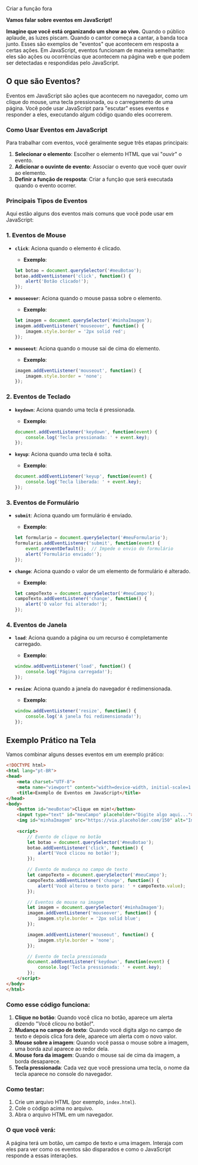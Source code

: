 
Criar a função fora



**Vamos falar sobre eventos em JavaScript!**

**Imagine que você está organizando um show ao vivo.** Quando o público aplaude, as luzes piscam. Quando o cantor começa a cantar, a banda toca junto. Esses são exemplos de "eventos" que acontecem em resposta a certas ações. Em JavaScript, eventos funcionam de maneira semelhante: eles são ações ou ocorrências que acontecem na página web e que podem ser detectadas e respondidas pelo JavaScript.

## O que são Eventos?

Eventos em JavaScript são ações que acontecem no navegador, como um clique do mouse, uma tecla pressionada, ou o carregamento de uma página. Você pode usar JavaScript para "escutar" esses eventos e responder a eles, executando algum código quando eles ocorrerem.

### Como Usar Eventos em JavaScript

Para trabalhar com eventos, você geralmente segue três etapas principais:

1. **Selecionar o elemento**: Escolher o elemento HTML que vai "ouvir" o evento.
2. **Adicionar o ouvinte de evento**: Associar o evento que você quer ouvir ao elemento.
3. **Definir a função de resposta**: Criar a função que será executada quando o evento ocorrer.

### Principais Tipos de Eventos

Aqui estão alguns dos eventos mais comuns que você pode usar em JavaScript:

### 1. **Eventos de Mouse**

- **`click`**: Aciona quando o elemento é clicado.
  - **Exemplo**:

  ```javascript
  let botao = document.querySelector('#meuBotao');
  botao.addEventListener('click', function() {
      alert('Botão clicado!');
  });
  ```

- **`mouseover`**: Aciona quando o mouse passa sobre o elemento.
  - **Exemplo**:

  ```javascript
  let imagem = document.querySelector('#minhaImagem');
  imagem.addEventListener('mouseover', function() {
      imagem.style.border = '2px solid red';
  });
  ```

- **`mouseout`**: Aciona quando o mouse sai de cima do elemento.
  - **Exemplo**:

  ```javascript
  imagem.addEventListener('mouseout', function() {
      imagem.style.border = 'none';
  });
  ```

### 2. **Eventos de Teclado**

- **`keydown`**: Aciona quando uma tecla é pressionada.
  - **Exemplo**:

  ```javascript
  document.addEventListener('keydown', function(event) {
      console.log('Tecla pressionada: ' + event.key);
  });
  ```

- **`keyup`**: Aciona quando uma tecla é solta.
  - **Exemplo**:

  ```javascript
  document.addEventListener('keyup', function(event) {
      console.log('Tecla liberada: ' + event.key);
  });
  ```

### 3. **Eventos de Formulário**

- **`submit`**: Aciona quando um formulário é enviado.
  - **Exemplo**:

  ```javascript
  let formulario = document.querySelector('#meuFormulario');
  formulario.addEventListener('submit', function(event) {
      event.preventDefault();  // Impede o envio do formulário
      alert('Formulário enviado!');
  });
  ```

- **`change`**: Aciona quando o valor de um elemento de formulário é alterado.
  - **Exemplo**:

  ```javascript
  let campoTexto = document.querySelector('#meuCampo');
  campoTexto.addEventListener('change', function() {
      alert('O valor foi alterado!');
  });
  ```

### 4. **Eventos de Janela**

- **`load`**: Aciona quando a página ou um recurso é completamente carregado.
  - **Exemplo**:

  ```javascript
  window.addEventListener('load', function() {
      console.log('Página carregada!');
  });
  ```

- **`resize`**: Aciona quando a janela do navegador é redimensionada.
  - **Exemplo**:

  ```javascript
  window.addEventListener('resize', function() {
      console.log('A janela foi redimensionada!');
  });
  ```

## Exemplo Prático na Tela

Vamos combinar alguns desses eventos em um exemplo prático:

```html
<!DOCTYPE html>
<html lang="pt-BR">
<head>
    <meta charset="UTF-8">
    <meta name="viewport" content="width=device-width, initial-scale=1.0">
    <title>Exemplo de Eventos em JavaScript</title>
</head>
<body>
    <button id="meuBotao">Clique em mim!</button>
    <input type="text" id="meuCampo" placeholder="Digite algo aqui...">
    <img id="minhaImagem" src="https://via.placeholder.com/150" alt="Imagem Exemplo">
    
    <script>
        // Evento de clique no botão
        let botao = document.querySelector('#meuBotao');
        botao.addEventListener('click', function() {
            alert('Você clicou no botão!');
        });

        // Evento de mudança no campo de texto
        let campoTexto = document.querySelector('#meuCampo');
        campoTexto.addEventListener('change', function() {
            alert('Você alterou o texto para: ' + campoTexto.value);
        });

        // Eventos de mouse na imagem
        let imagem = document.querySelector('#minhaImagem');
        imagem.addEventListener('mouseover', function() {
            imagem.style.border = '2px solid blue';
        });

        imagem.addEventListener('mouseout', function() {
            imagem.style.border = 'none';
        });

        // Evento de tecla pressionada
        document.addEventListener('keydown', function(event) {
            console.log('Tecla pressionada: ' + event.key);
        });
    </script>
</body>
</html>
```

### Como esse código funciona:

1. **Clique no botão**: Quando você clica no botão, aparece um alerta dizendo "Você clicou no botão!".
2. **Mudança no campo de texto**: Quando você digita algo no campo de texto e depois clica fora dele, aparece um alerta com o novo valor.
3. **Mouse sobre a imagem**: Quando você passa o mouse sobre a imagem, uma borda azul aparece ao redor dela.
4. **Mouse fora da imagem**: Quando o mouse sai de cima da imagem, a borda desaparece.
5. **Tecla pressionada**: Cada vez que você pressiona uma tecla, o nome da tecla aparece no console do navegador.

### Como testar:

1. Crie um arquivo HTML (por exemplo, `index.html`).
2. Cole o código acima no arquivo.
3. Abra o arquivo HTML em um navegador.

### O que você verá:

A página terá um botão, um campo de texto e uma imagem. Interaja com eles para ver como os eventos são disparados e como o JavaScript responde a essas interações.